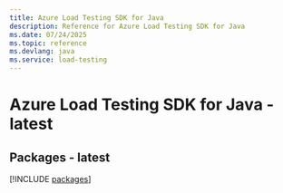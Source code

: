 ```yaml
---
title: Azure Load Testing SDK for Java
description: Reference for Azure Load Testing SDK for Java
ms.date: 07/24/2025
ms.topic: reference
ms.devlang: java
ms.service: load-testing
---
```

# Azure Load Testing SDK for Java - latest
## Packages - latest
[!INCLUDE [packages](load-testing-index.md)]